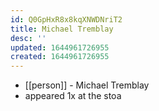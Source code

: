 ```yaml
---
id: Q0GpHxR8x8kqXNWDNriT2
title: Michael Tremblay
desc: ''
updated: 1644961726955
created: 1644961726955
---
```



- [[person]] - Michael Tremblay
- appeared 1x at the stoa
